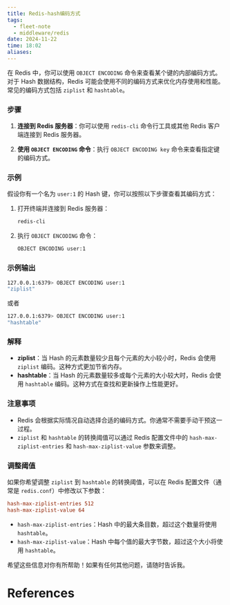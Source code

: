 ```yaml
---
title: Redis-hash编码方式
tags:
  - fleet-note
  - middleware/redis
date: 2024-11-22
time: 18:02
aliases:
---
```

在 Redis 中，你可以使用 `OBJECT ENCODING` 命令来查看某个键的内部编码方式。对于 Hash 数据结构，Redis 可能会使用不同的编码方式来优化内存使用和性能。常见的编码方式包括 `ziplist` 和 `hashtable`。

### 步骤

1. **连接到 Redis 服务器**：你可以使用 `redis-cli` 命令行工具或其他 Redis 客户端连接到 Redis 服务器。

2. **使用 `OBJECT ENCODING` 命令**：执行 `OBJECT ENCODING key` 命令来查看指定键的编码方式。

### 示例

假设你有一个名为 `user:1` 的 Hash 键，你可以按照以下步骤查看其编码方式：

1. 打开终端并连接到 Redis 服务器：

   ```sh
   redis-cli
   ```

2. 执行 `OBJECT ENCODING` 命令：

   ```sh
   OBJECT ENCODING user:1
   ```

### 示例输出

```sh
127.0.0.1:6379> OBJECT ENCODING user:1
"ziplist"
```

或者

```sh
127.0.0.1:6379> OBJECT ENCODING user:1
"hashtable"
```

### 解释

- **ziplist**：当 Hash 的元素数量较少且每个元素的大小较小时，Redis 会使用 `ziplist` 编码。这种方式更加节省内存。
- **hashtable**：当 Hash 的元素数量较多或每个元素的大小较大时，Redis 会使用 `hashtable` 编码。这种方式在查找和更新操作上性能更好。

### 注意事项

- Redis 会根据实际情况自动选择合适的编码方式。你通常不需要手动干预这一过程。
- `ziplist` 和 `hashtable` 的转换阈值可以通过 Redis 配置文件中的 `hash-max-ziplist-entries` 和 `hash-max-ziplist-value` 参数来调整。

### 调整阈值

如果你希望调整 `ziplist` 到 `hashtable` 的转换阈值，可以在 Redis 配置文件（通常是 `redis.conf`）中修改以下参数：

```conf
hash-max-ziplist-entries 512
hash-max-ziplist-value 64
```

- `hash-max-ziplist-entries`：Hash 中的最大条目数，超过这个数量将使用 `hashtable`。
- `hash-max-ziplist-value`：Hash 中每个值的最大字节数，超过这个大小将使用 `hashtable`。

希望这些信息对你有所帮助！如果有任何其他问题，请随时告诉我。


# References